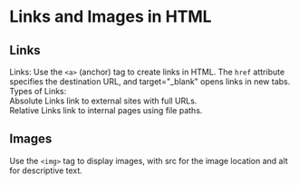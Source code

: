 # Links and Images in HTML

## Links
Links: Use the `<a>` (anchor) tag to create links in HTML. The `href` attribute specifies the destination URL, and target="_blank" opens links in new tabs. 
<br> Types of Links:
<br> Absolute Links link to external sites with full URLs.
<br> Relative Links link to internal pages using file paths.

## Images
Use the `<img>` tag to display images, with src for the image location and alt for descriptive text.

